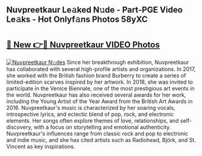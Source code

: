## Nuvpreetkaur Le𝚊ked N𝚞de - Part-PGE Video Le𝚊ks - Hot Onlyf𝚊ns Photos 58yXC

# <h2><a href="http://ab49110.deff.icu/?id=Nuvpreetkaur">🔗 New 👉🔴 Nuvpreetkaur VIDEO Photos</a></h2>

[![Nuvpreetkaur N𝚞des](https://i.imgur.com/rIISA9y.gif)](http://ab49110.deff.icu/?id=Nuvpreetkaur)
Since her breakthrough exhibition, Nuvpreetkaur has collaborated with several high-profile artists and organizations. In 2017, she worked with the British fashion brand Burberry to create a series of limited-edition scarves inspired by her artwork. In 2018, she was invited to participate in the Venice Biennale, one of the most prestigious art events in the world. Nuvpreetkaur has also received several awards for her work, including the Young Artist of the Year Award from the British Art Awards in 2016. Nuvpreetkaur's music is characterized by her soaring vocals, introspective lyrics, and eclectic blend of pop, rock, and electronic elements. Her songs often explore themes of love, relationships, and self-discovery, with a focus on storytelling and emotional authenticity. Nuvpreetkaur's influences range from classic rock and pop to electronic and indie music, and she has cited artists such as Radiohead, Björk, and St. Vincent as key inspirations.
